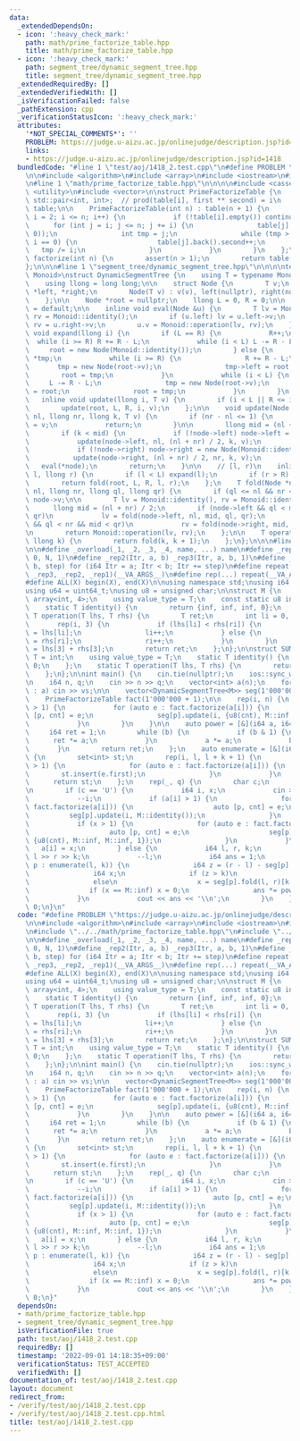 ```yaml
---
data:
  _extendedDependsOn:
  - icon: ':heavy_check_mark:'
    path: math/prime_factorize_table.hpp
    title: math/prime_factorize_table.hpp
  - icon: ':heavy_check_mark:'
    path: segment_tree/dynamic_segment_tree.hpp
    title: segment_tree/dynamic_segment_tree.hpp
  _extendedRequiredBy: []
  _extendedVerifiedWith: []
  _isVerificationFailed: false
  _pathExtension: cpp
  _verificationStatusIcon: ':heavy_check_mark:'
  attributes:
    '*NOT_SPECIAL_COMMENTS*': ''
    PROBLEM: https://judge.u-aizu.ac.jp/onlinejudge/description.jsp?id=1418
    links:
    - https://judge.u-aizu.ac.jp/onlinejudge/description.jsp?id=1418
  bundledCode: "#line 1 \"test/aoj/1418_2.test.cpp\"\n#define PROBLEM \"https://judge.u-aizu.ac.jp/onlinejudge/description.jsp?id=1418\"\
    \n\n#include <algorithm>\n#include <array>\n#include <iostream>\n#include <set>\n\
    \n#line 1 \"math/prime_factorize_table.hpp\"\n\n\n\n#include <cassert>\n#include\
    \ <utility>\n#include <vector>\n\nstruct PrimeFactorizeTable {\n    using P =\
    \ std::pair<int, int>;  // prod(table[i], first ** second) = i\n    std::vector<std::vector<P>>\
    \ table;\n\n    PrimeFactorizeTable(int n) : table(n + 1) {\n        for (int\
    \ i = 2; i <= n; i++) {\n            if (!table[i].empty()) continue;\n      \
    \      for (int j = i; j <= n; j += i) {\n                table[j].push_back(P(i,\
    \ 0));\n                int tmp = j;\n                while (tmp > 1 && tmp %\
    \ i == 0) {\n                    table[j].back().second++;\n                 \
    \   tmp /= i;\n                }\n            }\n        }\n    };\n\n    std::vector<P>\
    \ factorize(int n) {\n        assert(n > 1);\n        return table[n];\n    };\n\
    };\n\n\n#line 1 \"segment_tree/dynamic_segment_tree.hpp\"\n\n\n\ntemplate <class\
    \ Monoid>\nstruct DynamicSegmentTree {\n    using T = typename Monoid::value_type;\n\
    \    using llong = long long;\n\n    struct Node {\n        T v;\n        Node\
    \ *left, *right;\n        Node(T v) : v(v), left(nullptr), right(nullptr){};\n\
    \    };\n\n    Node *root = nullptr;\n    llong L = 0, R = 0;\n\n    DynamicSegmentTree()\
    \ = default;\n\n    inline void eval(Node &u) {\n        T lv = Monoid::identity(),\
    \ rv = Monoid::identity();\n        if (u.left) lv = u.left->v;\n        if (u.right)\
    \ rv = u.right->v;\n        u.v = Monoid::operation(lv, rv);\n    };\n\n    inline\
    \ void expand(llong i) {\n        if (L == R) {\n            R++;\n          \
    \  while (i >= R) R += R - L;\n            while (i < L) L -= R - L;\n       \
    \     root = new Node(Monoid::identity());\n        } else {\n            Node\
    \ *tmp;\n            while (i >= R) {\n                R += R - L;\n         \
    \       tmp = new Node(root->v);\n                tmp->left = root;\n        \
    \        root = tmp;\n            }\n            while (i < L) {\n           \
    \     L -= R - L;\n                tmp = new Node(root->v);\n                tmp->right\
    \ = root;\n                root = tmp;\n            }\n        }\n    };\n\n \
    \   inline void update(llong i, T v) {\n        if (i < L || R <= i) expand(i);\n\
    \        update(root, L, R, i, v);\n    };\n\n    void update(Node *node, llong\
    \ nl, llong nr, llong k, T v) {\n        if (nr - nl <= 1) {\n            node->v\
    \ = v;\n            return;\n        }\n\n        llong mid = (nl + nr) / 2;\n\
    \        if (k < mid) {\n            if (!node->left) node->left = new Node(Monoid::identity());\n\
    \            update(node->left, nl, (nl + nr) / 2, k, v);\n        } else {\n\
    \            if (!node->right) node->right = new Node(Monoid::identity());\n \
    \           update(node->right, (nl + nr) / 2, nr, k, v);\n        }\n\n     \
    \   eval(*node);\n        return;\n    }\n\n    // [l, r)\n    inline T fold(llong\
    \ l, llong r) {\n        if (l < L) expand(l);\n        if (r > R) expand(r);\n\
    \        return fold(root, L, R, l, r);\n    };\n    T fold(Node *node, llong\
    \ nl, llong nr, llong ql, llong qr) {\n        if (ql <= nl && nr <= qr) return\
    \ node->v;\n\n        T lv = Monoid::identity(), rv = Monoid::identity();\n  \
    \      llong mid = (nl + nr) / 2;\n        if (node->left && ql < mid && nl <\
    \ qr)\n            lv = fold(node->left, nl, mid, ql, qr);\n        if (node->right\
    \ && ql < nr && mid < qr)\n            rv = fold(node->right, mid, nr, ql, qr);\n\
    \n        return Monoid::operation(lv, rv);\n    };\n\n    T operator[](const\
    \ llong k) {\n        return fold(k, k + 1);\n    };\n};\n\n\n#line 10 \"test/aoj/1418_2.test.cpp\"\
    \n\n#define _overload(_1, _2, _3, _4, name, ...) name\n#define _rep1(Itr, N) _rep3(Itr,\
    \ 0, N, 1)\n#define _rep2(Itr, a, b) _rep3(Itr, a, b, 1)\n#define _rep3(Itr, a,\
    \ b, step) for (i64 Itr = a; Itr < b; Itr += step)\n#define repeat(...) _overload(__VA_ARGS__,\
    \ _rep3, _rep2, _rep1)(__VA_ARGS__)\n#define rep(...) repeat(__VA_ARGS__)\n\n\
    #define ALL(X) begin(X), end(X)\n\nusing namespace std;\nusing i64 = int64_t;\n\
    using u64 = uint64_t;\nusing u8 = unsigned char;\n\nstruct M {\n    using T =\
    \ array<int, 4>;\n    using value_type = T;\n    const static u8 inf = 100;\n\
    \    static T identity() {\n        return {inf, inf, inf, 0};\n    };\n    static\
    \ T operation(T lhs, T rhs) {\n        T ret;\n        int li = 0, ri = 0;\n \
    \       rep(i, 3) {\n            if (lhs[li] < rhs[ri]) {\n                ret[i]\
    \ = lhs[li];\n                li++;\n            } else {\n                ret[i]\
    \ = rhs[ri];\n                ri++;\n            }\n        }\n        ret[3]\
    \ = lhs[3] + rhs[3];\n        return ret;\n    };\n};\n\nstruct SUM {\n    using\
    \ T = int;\n    using value_type = T;\n    static T identity() {\n        return\
    \ 0;\n    };\n    static T operation(T lhs, T rhs) {\n        return lhs + rhs;\n\
    \    };\n};\n\nint main() {\n    cin.tie(nullptr);\n    ios::sync_with_stdio(false);\n\
    \n    i64 n, q;\n    cin >> n >> q;\n    vector<int> a(n);\n    for (auto &vs\
    \ : a) cin >> vs;\n\n    vector<DynamicSegmentTree<M>> seg(1'000'000 + 1);\n\n\
    \    PrimeFactorizeTable fact(1'000'000 + 1);\n\n    rep(i, n) {\n        if (a[i]\
    \ > 1) {\n            for (auto e : fact.factorize(a[i])) {\n                auto\
    \ [p, cnt] = e;\n                seg[p].update(i, {u8(cnt), M::inf, M::inf, 1});\n\
    \            }\n        }\n    }\n\n    auto power = [&](i64 a, i64 b) {\n   \
    \     i64 ret = 1;\n        while (b) {\n            if (b & 1) {\n          \
    \      ret *= a;\n            }\n            a *= a;\n            b >>= 1;\n \
    \       }\n        return ret;\n    };\n    auto enumerate = [&](i64 l, i64 k)\
    \ {\n        set<int> st;\n        rep(i, l, l + k + 1) {\n            if (a[i]\
    \ > 1) {\n                for (auto e : fact.factorize(a[i])) {\n            \
    \        st.insert(e.first);\n                }\n            }\n        }\n  \
    \      return st;\n    };\n    rep(_, q) {\n        char c;\n        cin >> c;\n\
    \n        if (c == 'U') {\n            i64 i, x;\n            cin >> i >> x;\n\
    \            --i;\n            if (a[i] > 1) {\n                for (auto e :\
    \ fact.factorize(a[i])) {\n                    auto [p, cnt] = e;\n          \
    \          seg[p].update(i, M::identity());\n                }\n            }\n\
    \            if (x > 1) {\n                for (auto e : fact.factorize(x)) {\n\
    \                    auto [p, cnt] = e;\n                    seg[p].update(i,\
    \ {u8(cnt), M::inf, M::inf, 1});\n                }\n            }\n         \
    \   a[i] = x;\n        } else {\n            i64 l, r, k;\n            cin >>\
    \ l >> r >> k;\n            --l;\n            i64 ans = 1;\n            for (auto\
    \ p : enumerate(l, k)) {\n                i64 z = (r - l) - seg[p].fold(l, r)[3];\n\
    \                i64 x;\n                if (z > k)\n                    x = 0;\n\
    \                else\n                    x = seg[p].fold(l, r)[k - z];\n\n \
    \               if (x == M::inf) x = 0;\n                ans *= power(p, x);\n\
    \            }\n            cout << ans << '\\n';\n        }\n    }\n\n    return\
    \ 0;\n}\n"
  code: "#define PROBLEM \"https://judge.u-aizu.ac.jp/onlinejudge/description.jsp?id=1418\"\
    \n\n#include <algorithm>\n#include <array>\n#include <iostream>\n#include <set>\n\
    \n#include \"../../math/prime_factorize_table.hpp\"\n#include \"../../segment_tree/dynamic_segment_tree.hpp\"\
    \n\n#define _overload(_1, _2, _3, _4, name, ...) name\n#define _rep1(Itr, N) _rep3(Itr,\
    \ 0, N, 1)\n#define _rep2(Itr, a, b) _rep3(Itr, a, b, 1)\n#define _rep3(Itr, a,\
    \ b, step) for (i64 Itr = a; Itr < b; Itr += step)\n#define repeat(...) _overload(__VA_ARGS__,\
    \ _rep3, _rep2, _rep1)(__VA_ARGS__)\n#define rep(...) repeat(__VA_ARGS__)\n\n\
    #define ALL(X) begin(X), end(X)\n\nusing namespace std;\nusing i64 = int64_t;\n\
    using u64 = uint64_t;\nusing u8 = unsigned char;\n\nstruct M {\n    using T =\
    \ array<int, 4>;\n    using value_type = T;\n    const static u8 inf = 100;\n\
    \    static T identity() {\n        return {inf, inf, inf, 0};\n    };\n    static\
    \ T operation(T lhs, T rhs) {\n        T ret;\n        int li = 0, ri = 0;\n \
    \       rep(i, 3) {\n            if (lhs[li] < rhs[ri]) {\n                ret[i]\
    \ = lhs[li];\n                li++;\n            } else {\n                ret[i]\
    \ = rhs[ri];\n                ri++;\n            }\n        }\n        ret[3]\
    \ = lhs[3] + rhs[3];\n        return ret;\n    };\n};\n\nstruct SUM {\n    using\
    \ T = int;\n    using value_type = T;\n    static T identity() {\n        return\
    \ 0;\n    };\n    static T operation(T lhs, T rhs) {\n        return lhs + rhs;\n\
    \    };\n};\n\nint main() {\n    cin.tie(nullptr);\n    ios::sync_with_stdio(false);\n\
    \n    i64 n, q;\n    cin >> n >> q;\n    vector<int> a(n);\n    for (auto &vs\
    \ : a) cin >> vs;\n\n    vector<DynamicSegmentTree<M>> seg(1'000'000 + 1);\n\n\
    \    PrimeFactorizeTable fact(1'000'000 + 1);\n\n    rep(i, n) {\n        if (a[i]\
    \ > 1) {\n            for (auto e : fact.factorize(a[i])) {\n                auto\
    \ [p, cnt] = e;\n                seg[p].update(i, {u8(cnt), M::inf, M::inf, 1});\n\
    \            }\n        }\n    }\n\n    auto power = [&](i64 a, i64 b) {\n   \
    \     i64 ret = 1;\n        while (b) {\n            if (b & 1) {\n          \
    \      ret *= a;\n            }\n            a *= a;\n            b >>= 1;\n \
    \       }\n        return ret;\n    };\n    auto enumerate = [&](i64 l, i64 k)\
    \ {\n        set<int> st;\n        rep(i, l, l + k + 1) {\n            if (a[i]\
    \ > 1) {\n                for (auto e : fact.factorize(a[i])) {\n            \
    \        st.insert(e.first);\n                }\n            }\n        }\n  \
    \      return st;\n    };\n    rep(_, q) {\n        char c;\n        cin >> c;\n\
    \n        if (c == 'U') {\n            i64 i, x;\n            cin >> i >> x;\n\
    \            --i;\n            if (a[i] > 1) {\n                for (auto e :\
    \ fact.factorize(a[i])) {\n                    auto [p, cnt] = e;\n          \
    \          seg[p].update(i, M::identity());\n                }\n            }\n\
    \            if (x > 1) {\n                for (auto e : fact.factorize(x)) {\n\
    \                    auto [p, cnt] = e;\n                    seg[p].update(i,\
    \ {u8(cnt), M::inf, M::inf, 1});\n                }\n            }\n         \
    \   a[i] = x;\n        } else {\n            i64 l, r, k;\n            cin >>\
    \ l >> r >> k;\n            --l;\n            i64 ans = 1;\n            for (auto\
    \ p : enumerate(l, k)) {\n                i64 z = (r - l) - seg[p].fold(l, r)[3];\n\
    \                i64 x;\n                if (z > k)\n                    x = 0;\n\
    \                else\n                    x = seg[p].fold(l, r)[k - z];\n\n \
    \               if (x == M::inf) x = 0;\n                ans *= power(p, x);\n\
    \            }\n            cout << ans << '\\n';\n        }\n    }\n\n    return\
    \ 0;\n}"
  dependsOn:
  - math/prime_factorize_table.hpp
  - segment_tree/dynamic_segment_tree.hpp
  isVerificationFile: true
  path: test/aoj/1418_2.test.cpp
  requiredBy: []
  timestamp: '2022-09-01 14:18:35+09:00'
  verificationStatus: TEST_ACCEPTED
  verifiedWith: []
documentation_of: test/aoj/1418_2.test.cpp
layout: document
redirect_from:
- /verify/test/aoj/1418_2.test.cpp
- /verify/test/aoj/1418_2.test.cpp.html
title: test/aoj/1418_2.test.cpp
---
```


